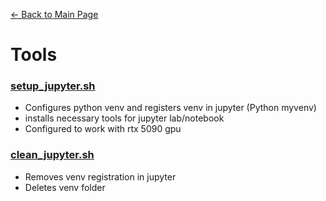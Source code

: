 [← Back to Main Page](../README.md)
# Tools

### [setup_jupyter.sh](setup_jupyter.sh) 
- Configures python venv and registers venv in jupyter (Python myvenv)
- installs necessary tools for jupyter lab/notebook
- Configured to work with rtx 5090 gpu

### [clean_jupyter.sh](clean_jupyter.sh)
- Removes venv registration in jupyter
- Deletes venv folder